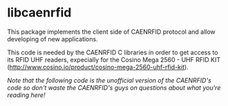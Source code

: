 libcaenrfid
===========

This package implements the client side of CAENRFID protocol and allow
developing of new applications.

This code is needed by the CAENRFID C libraries in order to get access to
its RFID UHF readers, expecially for the Cosino Mega 2560 - UHF RFID KIT (http://www.cosino.io/product/cosino-mega-2560-uhf-rfid-kit).

<em>Note that the following code is the unofficial version of the CAENRFID's code so
don't waste the CAENRFID's guys on questions about what you're reading here!</em>
